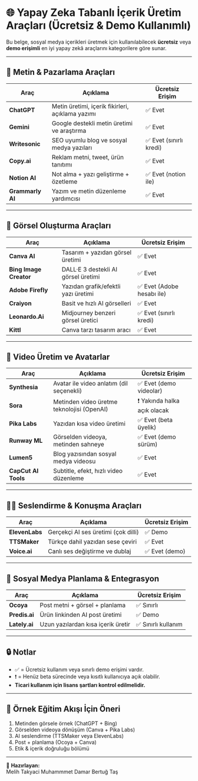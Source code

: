 # 🌐 Yapay Zeka Tabanlı İçerik Üretim Araçları (Ücretsiz & Demo Kullanımlı)

Bu belge, sosyal medya içerikleri üretmek için kullanılabilecek **ücretsiz** veya **demo erişimli** en iyi yapay zekâ araçlarını kategorilere göre sunar.

---

## 📝 Metin & Pazarlama Araçları

| Araç | Açıklama | Ücretsiz Erişim |
|------|----------|-----------------|
| **ChatGPT** | Metin üretimi, içerik fikirleri, açıklama yazımı | ✅ Evet |
| **Gemini** | Google destekli metin üretimi ve araştırma | ✅ Evet |
| **Writesonic** | SEO uyumlu blog ve sosyal medya yazıları | ✅ Evet (sınırlı kredi) |
| **Copy.ai** | Reklam metni, tweet, ürün tanıtımı | ✅ Evet |
| **Notion AI** | Not alma + yazı geliştirme + özetleme | ✅ Evet (notion ile) |
| **Grammarly AI** | Yazım ve metin düzenleme yardımcısı | ✅ Evet |

---

## 🎨 Görsel Oluşturma Araçları

| Araç | Açıklama | Ücretsiz Erişim |
|------|----------|-----------------|
| **Canva AI** | Tasarım + yazıdan görsel üretimi | ✅ Evet |
| **Bing Image Creator** | DALL·E 3 destekli AI görsel üretimi | ✅ Evet |
| **Adobe Firefly** | Yazıdan grafik/efektli yazı üretimi | ✅ Evet (Adobe hesabı ile) |
| **Craiyon** | Basit ve hızlı AI görselleri | ✅ Evet |
| **Leonardo.Ai** | Midjourney benzeri görsel üretici | ✅ Evet (sınırlı kredi) |
| **Kittl** | Canva tarzı tasarım aracı | ✅ Evet |

---

## 🎥 Video Üretim ve Avatarlar

| Araç | Açıklama | Ücretsiz Erişim |
|------|----------|-----------------|
| **Synthesia** | Avatar ile video anlatım (dil seçenekli) | ✅ Evet (demo videolar) |
| **Sora** | Metinden video üretme teknolojisi (OpenAI) | ❗ Yakında halka açık olacak |
| **Pika Labs** | Yazıdan kısa video üretimi | ✅ Evet (beta üyelik) |
| **Runway ML** | Görselden videoya, metinden sahneye | ✅ Evet (demo sürüm) |
| **Lumen5** | Blog yazısından sosyal medya videosu | ✅ Evet |
| **CapCut AI Tools** | Subtitle, efekt, hızlı video düzenleme | ✅ Evet |

---

## 🧑‍🎤 Seslendirme & Konuşma Araçları

| Araç | Açıklama | Ücretsiz Erişim |
|------|----------|-----------------|
| **ElevenLabs** | Gerçekçi AI ses üretimi (çok dilli) | ✅ Demo |
| **TTSMaker** | Türkçe dahil yazıdan sese çeviri | ✅ Evet |
| **Voice.ai** | Canlı ses değiştirme ve dublaj | ✅ Evet (demo) |

---

## 📲 Sosyal Medya Planlama & Entegrasyon

| Araç | Açıklama | Ücretsiz Erişim |
|------|----------|-----------------|
| **Ocoya** | Post metni + görsel + planlama | ✅ Sınırlı |
| **Predis.ai** | Ürün linkinden AI post üretimi | ✅ Demo |
| **Lately.ai** | Uzun yazılardan kısa içerik üretir | ✅ Sınırlı kullanım |

---

## 🔒 Notlar

- ✅ = Ücretsiz kullanım veya sınırlı demo erişimi vardır.  
- ❗ = Henüz beta sürecinde veya kısıtlı kullanıcıya açık olabilir.  
- **Ticari kullanım için lisans şartları kontrol edilmelidir.**

---

## 🧭 Örnek Eğitim Akışı İçin Öneri

1. Metinden görsele örnek (ChatGPT + Bing)
2. Görselden videoya dönüşüm (Canva + Pika Labs)
3. AI seslendirme (TTSMaker veya ElevenLabs)
4. Post + planlama (Ocoya + Canva)
5. Etik & içerik doğruluğu bölümü

---

🧠 **Hazırlayan:**  
Melih Takyaci
Muhammmet Damar
Bertuğ Taş
